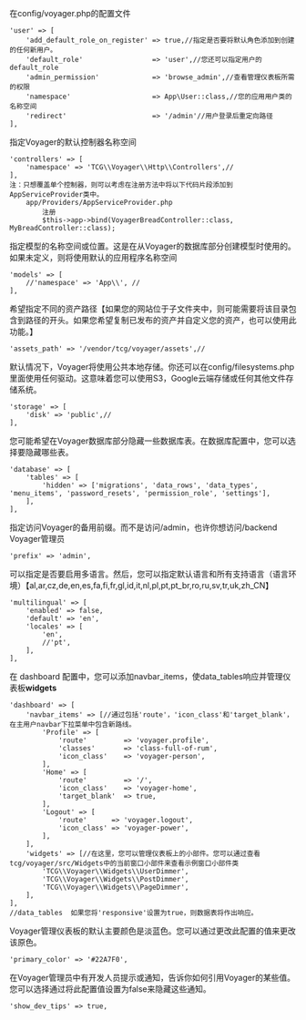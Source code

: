 在config/voyager.php的配置文件

```
'user' => [
    'add_default_role_on_register' => true,//指定是否要将默认角色添加到创建的任何新用户。
    'default_role'                 => 'user',//您还可以指定用户的default_role
    'admin_permission'             => 'browse_admin',//查看管理仪表板所需的权限
    'namespace'                    => App\User::class,//您的应用用户类的名称空间
    'redirect'                     => '/admin'//用户登录后重定向路径
],
```

指定Voyager的默认控制器名称空间

```
'controllers' => [
    'namespace' => 'TCG\\Voyager\\Http\\Controllers',//
],
注：只想覆盖单个控制器，则可以考虑在注册方法中将以下代码片段添加到AppServiceProvider类中。
    app/Providers/AppServiceProvider.php
        注册
        $this->app->bind(VoyagerBreadController::class, MyBreadController::class);
```

指定模型的名称空间或位置。这是在从Voyager的数据库部分创建模型时使用的。如果未定义，则将使用默认的应用程序名称空间

```
'models' => [
    //'namespace' => 'App\\', //
],
```

希望指定不同的资产路径【如果您的网站位于子文件夹中，则可能需要将该目录包含到路径的开头。如果您希望复制已发布的资产并自定义您的资产，也可以使用此功能。】

```
'assets_path' => '/vendor/tcg/voyager/assets',//
```

默认情况下，Voyager将使用公共本地存储。你还可以在config/filesystems.php里面使用任何驱动。这意味着您可以使用S3，Google云端存储或任何其他文件存储系统。

```
'storage' => [
    'disk' => 'public',//
],
```

您可能希望在Voyager数据库部分隐藏一些数据库表。在数据库配置中，您可以选择要隐藏哪些表。

```
'database' => [
    'tables' => [
        'hidden' => ['migrations', 'data_rows', 'data_types', 'menu_items', 'password_resets', 'permission_role', 'settings'],
    ],
],
```

指定访问Voyager的备用前缀。而不是访问/admin，也许你想访问/backend Voyager管理员

```
'prefix' => 'admin',
```

可以指定是否要启用多语言。然后，您可以指定默认语言和所有支持语言（语言环境）【al,ar,cz,de,en,es,fa,fi,fr,gl,id,it,nl,pl,pt,pt\_br,ro,ru,sv,tr,uk,zh\_CN】

```
'multilingual' => [
    'enabled' => false,
    'default' => 'en',
    'locales' => [
        'en',
        //'pt',
    ],
],
```

在 dashboard 配置中，您可以添加navbar\_items，使data\_tables响应并管理仪表板**widgets**

```
'dashboard' => [
    'navbar_items' => [//通过包括'route'，'icon_class'和'target_blank'，在主用户navbar下拉菜单中包含新路线。
        'Profile' => [
            'route'         => 'voyager.profile',
            'classes'       => 'class-full-of-rum',
            'icon_class'    => 'voyager-person',
        ],
        'Home' => [
            'route'         => '/',
            'icon_class'    => 'voyager-home',
            'target_blank'  => true,
        ],
        'Logout' => [
            'route'      => 'voyager.logout',
            'icon_class' => 'voyager-power',
        ],
    ],
    'widgets' => [//在这里，您可以管理仪表板上的小部件。您可以通过查看tcg/voyager/src/Widgets中的当前窗口小部件来查看示例窗口小部件类
        'TCG\\Voyager\\Widgets\\UserDimmer',
        'TCG\\Voyager\\Widgets\\PostDimmer',
        'TCG\\Voyager\\Widgets\\PageDimmer',
    ],
],
//data_tables  如果您将'responsive'设置为true，则数据表将作出响应。
```

Voyager管理仪表板的默认主要颜色是淡蓝色。您可以通过更改此配置的值来更改该原色。

```
'primary_color' => '#22A7F0',
```

在Voyager管理员中有开发人员提示或通知，告诉你如何引用Voyager的某些值。您可以选择通过将此配置值设置为false来隐藏这些通知。

```
'show_dev_tips' => true,
```



